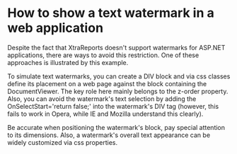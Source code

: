 # How to show a text watermark in a web application


<p>Despite the fact that XtraReports doesn't support watermarks for ASP.NET applications, there are ways to avoid this restriction. One of these approaches is illustrated by this example.</p><p>To simulate text watermarks, you can create a DIV block and via css classes define its placement on a web page against the block containing the DocumentViewer. The key role here mainly belongs to the z-order property. Also, you can avoid the watermark's text selection by adding the OnSelectStart='return false;' into the watermark's DIV tag (however, this fails to work in Opera, while IE and Mozilla understand this clearly).</p><p>Be accurate when positioning the watermark's block, pay special attention to its dimensions. Also, a watermark's overall text appearance can be widely customized via css properties.</p>

<br/>


